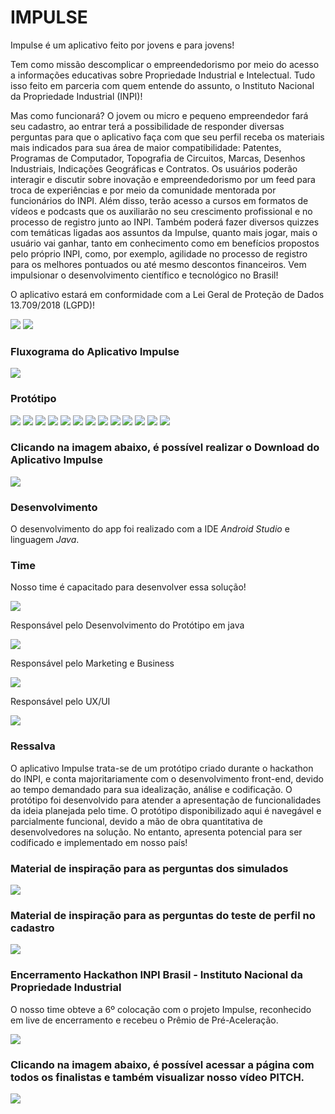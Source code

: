 # IMPULSE

Impulse é um aplicativo feito por jovens e para jovens!

Tem como missão descomplicar o empreendedorismo por meio do acesso a informações educativas sobre Propriedade Industrial e Intelectual. Tudo isso feito em parceria com quem entende do assunto, o Instituto Nacional da Propriedade Industrial (INPI)!

Mas como funcionará? O jovem ou micro e pequeno empreendedor fará seu cadastro, ao entrar terá a possibilidade de responder diversas perguntas para que o aplicativo faça com que seu perfil receba os materiais mais indicados para sua área de maior compatibilidade: Patentes, Programas de Computador, Topografia de Circuitos, Marcas, Desenhos Industriais, Indicações Geográficas e Contratos. Os usuários poderão interagir e discutir sobre inovação e empreendedorismo por um feed para troca de experiências e por meio da comunidade mentorada por funcionários do INPI. Além disso, terão acesso a cursos em formatos de vídeos e podcasts que os auxiliarão no seu crescimento profissional e no processo de registro junto ao INPI. Também poderá fazer diversos quizzes com temáticas ligadas aos assuntos da Impulse, quanto mais jogar, mais o usuário vai ganhar, tanto em conhecimento como em benefícios propostos pelo próprio INPI, como, por exemplo, agilidade no processo de registro para os melhores pontuados ou até mesmo descontos financeiros.
Vem impulsionar o desenvolvimento científico e tecnológico no Brasil!

O aplicativo estará em conformidade com a Lei Geral de Proteção de Dados 13.709/2018 (LGPD)!

![](Imagens/impulse.jpeg)
![](Imagens/final.jpeg)



### Fluxograma do Aplicativo Impulse

![](Imagens/fluxoapp.jpeg)



### Protótipo
![](Imagens/app1.jpeg)
![](Imagens/app2.jpeg)
![](Imagens/app3.jpeg)
![](Imagens/app4.jpeg)
![](Imagens/app5.jpeg)
![](Imagens/app6.jpeg)
![](Imagens/app7.jpeg)
![](Imagens/app8.jpeg)
![](Imagens/app9.jpeg)
![](Imagens/app10.jpeg)
![](Imagens/app11.jpeg)
![](Imagens/app12.jpeg)
![](Imagens/app13.jpeg)



### Clicando na imagem abaixo, é possível realizar o Download do Aplicativo Impulse

[![](Imagens/logoapk.jpeg)](https://github.com/JulianaAlba/HackathonINPI/blob/master/APK/app-debug.apk?raw=true)



### Desenvolvimento

O desenvolvimento do app foi realizado com a IDE *Android Studio* e linguagem *Java*.



### Time

Nosso time é capacitado para desenvolver essa solução!

![](Imagens/uptech.jpeg)

Responsável pelo Desenvolvimento do Protótipo em java

![](Imagens/eu.jpeg)

Responsável pelo Marketing e Business

![](Imagens/duda.jpeg)

Responsável pelo UX/UI

![](Imagens/fe.jpeg)



### Ressalva

O aplicativo Impulse trata-se de um protótipo criado durante o hackathon do INPI, e conta majoritariamente com o desenvolvimento front-end, devido ao tempo demandado para sua idealização, análise e codificação. O protótipo foi desenvolvido para atender a apresentação de funcionalidades da ideia planejada pelo time. O protótipo disponibilizado aqui é navegável e parcialmente funcional, devido a mão de obra quantitativa de desenvolvedores na solução. No entanto, apresenta potencial para ser codificado e implementado em nosso país!


### Material de inspiração para as perguntas dos simulados

[![](https://github.com/JulianaAlba/HackathonINPI/blob/master/Imagens/guia.PNG)](http://www.api.org.br/bancodearquivos/uploads/5250-pi---um-guia-em-forma-de-quest%C3%B5es.pdf?__cf_chl_jschl_tk__=377a8bd6bcf665c7f133e64cfd34a0cd2dd401b4-1618185591-0-AQeJBVo-t6YliWEG7SMkr_AC3P_qFlBhNMKe64k-2UjLyrfHwmbw0sqYQ1caCcWq5Pllub0WLfT5HvRd3yOYLObMG2aRrKa2HrFa5WOiB_6WLOeiSQXcC0fGtKGOCkKoynU2i5TIq4tlKVygneDnRRrDBm5PHDD6gBZGyZyqaoLQLDRTKfdLs7PDJaiGSuAJO96KKTstLpp0ulLxfSYmmL1z3SV1kxtEw9Eh7koZm9pE6jby5L33kTPwjxyevZXWpoZARZNESZTHlL3fugn4bYqE3cQ3A-VuA1Ke8cnzQnE2ipbYNH9t0Rw3i6Y4Eu0WkU4EDZbRDW0gzcPRUalCPi_NuIAZ1EQcbaSCyKx48v8KBtcbweLGZlp8MYGNHnzlC30VqlRdTPFhTOtGmMGx4fb4P6lcj3-g7JKX3b_yikRZuf3I76SOYQukWk0j5KmNPdPXnxcYQfrGasZvd97e-k4)



### Material de inspiração para as perguntas do teste de perfil no cadastro

[![](https://github.com/JulianaAlba/HackathonINPI/blob/master/Imagens/testecadastro.PNG)](https://blog.estacio.br/futuro-profissional/quiz-descobrir-o-seu-perfil-empreendedor/)



### Encerramento Hackathon INPI Brasil - Instituto Nacional da Propriedade Industrial 

O nosso time obteve a 6º colocação com o projeto Impulse, reconhecido em live de encerramento e recebeu o Prêmio de Pré-Aceleração.

![](Imagens/live.png)



### Clicando na imagem abaixo, é possível acessar a página com todos os finalistas e também visualizar nosso vídeo PITCH.

[![](Imagens/finalistas.PNG)](https://www.gov.br/inpi/pt-br/hackathon/solucoes-finalistas)


